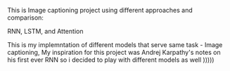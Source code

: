 This is Image captioning project using different approaches and comparison:

RNN, LSTM, and Attention

This is my implemntation of different models that serve same task - Image captioning, My inspiration for this project was Andrej Karpathy's notes on his first ever RNN so i decided to play with different models as well )))))
